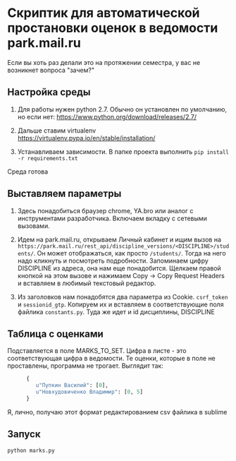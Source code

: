 

# Скриптик для автоматической простановки оценок в ведомости park.mail.ru

Если вы хоть раз делали это на протяжении семестра, у вас не возникнет вопроса "зачем?"

## Настройка среды
1. Для работы нужен python 2.7. Обычно он установлен по умолчанию, но если нет:
https://www.python.org/download/releases/2.7/

2. Дальше ставим virtualenv
https://virtualenv.pypa.io/en/stable/installation/

3. Устанавливаем зависимости. В папке проекта выполнить
`pip install -r requirements.txt`

Среда готова


## Выставляем параметры
1. Здесь понадобиться браузер chrome, YA.bro или аналог с инструментами разработчика. Включаем вкладку с сетевыми вызовами.

2. Идем на park.mail.ru, открываем Личный кабинет и ищим вызов на `https://park.mail.ru/rest_api/discipline_versions/<DISCIPLINE>/students/`.
Он может отображаться, как просто `/students/`. Тогда на него надо кликнуть и посмотреть подробности.
Запоминаем цифру DISCIPLINE из адреса, она нам еще понадобится. 
Щелкаем правой кнопкой на этом вызове и нажимаем Copy -> Copy Request Headers и вставляем в любимый текстовый редактор.
 
3. Из заголовков нам понадобятся два параметра из Cookie. `csrf_token` и `sessionid_gtp`. 
Копируем их и вставляем в соответствующие поля файлика `constants.py`. Туда же идет и id дисциплины, DISCIPLINE


## Таблица с оценками
Подставляется в поле MARKS_TO_SET. Цифра в листе - это соответствующая цифра в ведомости. Те оценки, которые в поле не проставлены,
программа не трогает. Выглядит так:
```python
      {
         u"Пупкин Василий": [0],
         u"Новхудовиченко Владимир": [0, 5]
      }
```
Я, лично, получаю этот формат редактированием csv файлика в sublime

## Запуск
`python marks.py`
